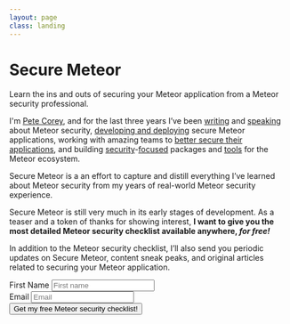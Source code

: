 ```yaml
---
layout: page
class: landing
---
```


<div class="ui text container tk-freight-sans-pro">
<div class="hero">
  <h1>Secure Meteor</h1>
  <p>Learn the ins and outs of securing your Meteor application from a Meteor security professional.</p>
</div>

</div>
<div class="invert">
  <div class="ui text container">
    <p>I'm <a href="http://www.petecorey.com/">Pete Corey</a>, and for the last three years I’ve been <a href="http://www.petecorey.com/blog/tags/#security">writing</a> and <a href="http://www.petecorey.com/blog/2016/03/21/nosql-injection-in-modern-web-applications/">speaking</a> about Meteor security, <a href="http://www.petecorey.com/our-work/">developing and deploying</a> secure Meteor applications, working with amazing teams to <a href="http://www.petecorey.com/blog/2016/05/30/anatomy-of-an-assessment/">better secure their applications</a>, and building <a href="https://github.com/East5th/check-checker">security</a>-<a href="https://github.com/East5th/package-scan">focused</a> packages and <a href="http://www.injectdetect.com/">tools</a> for the Meteor ecosystem.</p>
    <p>Secure Meteor is a an effort to capture and distill everything I’ve learned about Meteor security from my years of real-world Meteor security experience.</p>
    <!-- <p>Knowledge is power, and I want to give you the knowledge the empower you to keep your Meteor application secure.</p> -->
    <!-- <p>I firmly believe that knowledge is power. I want to give you the knowledge required to empower you to keep your Meteor application safe and secure.</p> -->
    <!-- <p>Secure Meteor will teach you everything I’ve come to know about Meteor security.</p> -->
  </div>
</div>

<div class="ui text container" id="sign-up">

<p>Secure Meteor is still very much in its early stages of development. As a teaser and a token of thanks for showing interest, <strong>I want to give you the most detailed Meteor security checklist available anywhere, <em>for free!</em></strong></p>

<p>In addition to the Meteor security checklist, I’ll also send you periodic updates on Secure Meteor, content sneak peaks, and original articles related to securing your Meteor application.</p>

<form class="ui form validate" action="https://east5th.us11.list-manage.com/subscribe/post?u=f8833fd40e2b1b28545d9f382&amp;id=f84ae000ef" method="post" name="mc-embedded-subscribe-form" target="_blank" novalidate>
    <div class="field">
        <label>First Name</label>
        <input type="text" value="" placeholder="First name" name="FNAME" class="" id="mce-FNAME">
    </div>
    <div class="field">
        <label>Email</label>
        <input type="email" value="" placeholder="Email" name="EMAIL" class="required email" id="mce-EMAIL">
    </div>
    <div style="position: absolute; left: -5000px;" aria-hidden="true"><input type="text" name="b_f8833fd40e2b1b28545d9f382_f84ae000ef" tabindex="-1" value=""></div>
    <input type="submit" value="Get my free Meteor security checklist!" name="subscribe" id="mc-embedded-subscribe" class="ui primary button">
</form>

</div>
